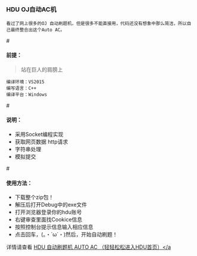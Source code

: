 # <h3>HDU OJ自动AC机</h3>
    看过了网上很多的OJ 自动刷题机，但是很多不能直接用，代码还没有想象中那么简洁，所以自己最终整合出这个Auto AC。
    
#<h4>前提：</h4>
>站在巨人的肩膀上

    编译环境：VS2015
    编写语言：C++
    编译平台：Windows

#<h4>说明：</h4>

- 采用Socket编程实现
- 获取网页数据 http请求
- 字符串处理
- 模拟提交
    
#<h4>使用方法：</h4>

- 下载整个zip包！
- 解压后打开Debug中的exe文件
- 打开浏览器登录你的hdu账号
- 右键审查里面找Cookice信息
- 按照控制台提示信息输入相应信息
- 点击回车，(。・`ω´・)然后，开始自动刷题！


详情请查看 <a href="http://www.dreamwings.cn/auto-ac/1872.html">HDU 自动刷题机 AUTO AC （轻轻松松进入HDU首页）</a
